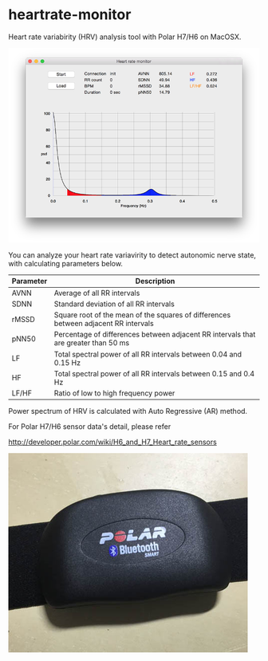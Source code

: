 # heartrate-monitor

Heart rate variabirity (HRV) analysis tool with Polar H7/H6 on MacOSX.

![image](./docs/images/hrv_screen1.png)

You can analyze your heart rate variavirity to detect autonomic nerve state, with calculating parameters below.

| Parameter | Description                                                                         |
|-----------|-------------------------------------------------------------------------------------|
| AVNN      | Average of all RR intervals                                                         |
| SDNN      | Standard deviation of all RR intervals                                              |
| rMSSD     | Square root of the mean of the squares of differences between adjacent RR intervals |
| pNN50     | Percentage of differences between adjacent RR intervals that are greater than 50 ms |
| LF        | Total spectral power of all RR intervals between 0.04 and 0.15 Hz                   |
| HF        | Total spectral power of all RR intervals between 0.15 and 0.4 Hz                    |
| LF/HF     | Ratio of low to high frequency power                                                |

Power spectrum of HRV is calculated with Auto Regressive (AR) method.

For Polar H7/H6 sensor data's detail, please refer

http://developer.polar.com/wiki/H6_and_H7_Heart_rate_sensors

![image](./docs/images/polar_h7.jpg)
